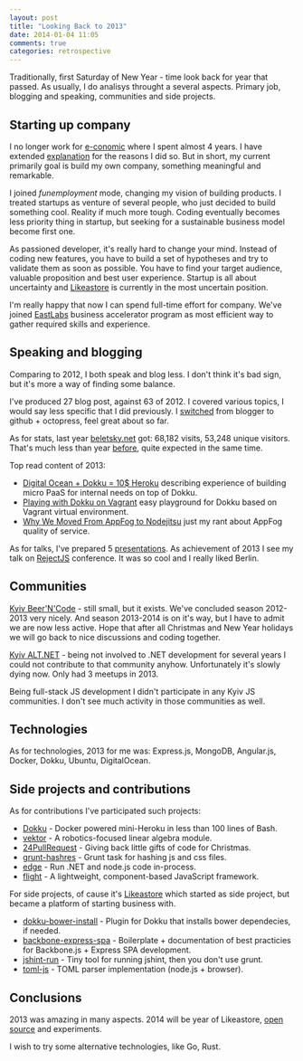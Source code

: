 ```yaml
---
layout: post
title: "Looking Back to 2013"
date: 2014-01-04 11:05
comments: true
categories: retrospective
---
```


Traditionally, first Saturday of New Year - time look back for year that passed. As usually, I do analisys throught a several aspects. Primary job, blogging and speaking, communities and side projects.

<!-- More -->

## Starting up company

I no longer work for [e-conomic]() where I spent almost 4 years. I have extended [explanation](http://beletsky.net/2013/12/i-quit-my-job.html) for the reasons I did so. But in short, my current primarily goal is build my own company, something meaningful and remarkable.

I joined *funemployment* mode, changing my vision of building products. I treated startups as venture of several people, who just decided to build something cool. Reality if much more tough. Coding eventually becomes less priority thing in startup, but seeking for a sustainable business model become first one.

As passioned developer, it's really hard to change your mind. Instead of coding new features, you have to build a set of hypotheses and try to validate them as soon as possible. You have to find your target audience, valuable proposition and best user experience. Startup is all about uncertainty and [Likeastore](https://likeastore.com) is currently in the most uncertain position.

I'm really happy that now I can spend full-time effort for company. We've joined [EastLabs](http://eastlabs.co/) business accelerator program as most efficient way to gather required skills and experience.

## Speaking and blogging

Comparing to 2012, I both speak and blog less. I don't think it's bad sign, but it's more a way of finding some balance.

I've produced 27 blog post, against 63 of 2012. I covered various topics, I would say less specific that I did previously. I [switched](http://beletsky.net/2013/06/moved-from-blogger-to-octopress.html) from blogger to github + octopress, feel great about so far.

As for stats, last year [beletsky.net](http://beletsky.net) got: 68,182 visits, 53,248 unique visitors. That's much less than year [before](http://beletsky.net/2013/01/looking-back-to-2012.html), quite expected in the same time.

Top read content of 2013:

* [Digital Ocean + Dokku = 10$ Heroku](http://beletsky.net/2013/08/digitalocean-plus-dokku-equals-10-heroku.html) describing experience of building micro PaaS for internal needs on top of Dokku.
* [Playing with Dokku on Vagrant](http://beletsky.net/2013/09/playing-with-dokku-on-vagrant.html) easy playground for Dokku based on Vagrant virtual environment.
* [Why We Moved From AppFog to Nodejitsu](http://beletsky.net/2013/07/why-we-moved-from-appfog-to-nodejitsu.html) just my rant about AppFog quality of service.

As for talks, I've prepared 5 [presentations](https://speakerdeck.com/alexbeletsky). As achievement of 2013 I see my talk on [RejectJS](https://www.youtube.com/watch?feature=player_embedded&v=EaoRDrdqm-E) conference. It was so cool and I really liked Berlin.

## Communities

[Kyiv Beer'N'Code](https://www.facebook.com/groups/574355212591240/) - still small, but it exists. We've concluded season 2012-2013 very nicely. And season 2013-2014 is on it's way, but I have to admit we are now less active. Hope that after all Christmas and New Year holidays we will go back to nice discussions and coding together.

[Kyiv ALT.NET](http://kievalt.net/) - being not involved to .NET development for several years I could not contribute to that community anyhow. Unfortunately it's slowly dying now. Only had 3 meetups in 2013.

Being full-stack JS development I didn't participate in any Kyiv JS communities. I don't see much activity in those communities as well.

## Technologies

As for technologies, 2013 for me was: Express.js, MongoDB, Angular.js, Docker, Dokku, Ubuntu, DigitalOcean.

## Side projects and contributions

As for contributions I've participated such projects:

* [Dokku](https://github.com/progrium/dokku) - Docker powered mini-Heroku in less than 100 lines of Bash.
* [vektor](rockbot/vektor) - A robotics-focused linear algebra module.
* [24PullRequest](https://github.com/alexanderbeletsky/24pullrequests) - Giving back little gifts of code for Christmas.
* [grunt-hashres](https://github.com/alexanderbeletsky/grunt-hashres) - Grunt task for hashing js and css files.
* [edge](https://github.com/alexanderbeletsky/edge) - Run .NET and node.js code in-process.
* [flight](https://github.com/alexanderbeletsky/flight) - A lightweight, component-based JavaScript framework.

For side projects, of cause it's [Likeastore](https://likeastore.com) which started as side project, but became a platform of starting business with.

* [dokku-bower-install](https://github.com/alexanderbeletsky/dokku-bower-install) - Plugin for Dokku that installs bower dependecies, if needed.
* [backbone-express-spa](https://github.com/alexanderbeletsky/backbone-express-spa) - Boilerplate + documentation of best practicies for Backbone.js + Express SPA development.
* [jshint-run](https://github.com/alexanderbeletsky/jshint-run) - Tiny tool for running jshint, then you don't use grunt.
* [toml-js](https://github.com/alexanderbeletsky/toml-js) - TOML parser implementation (node.js + browser).

## Conclusions

2013 was amazing in many aspects. 2014 will be year of Likeastore, [open source](http://beletsky.net/2013/12/open-source.html) and experiments.

I wish to try some alternative technologies, like Go, Rust.



